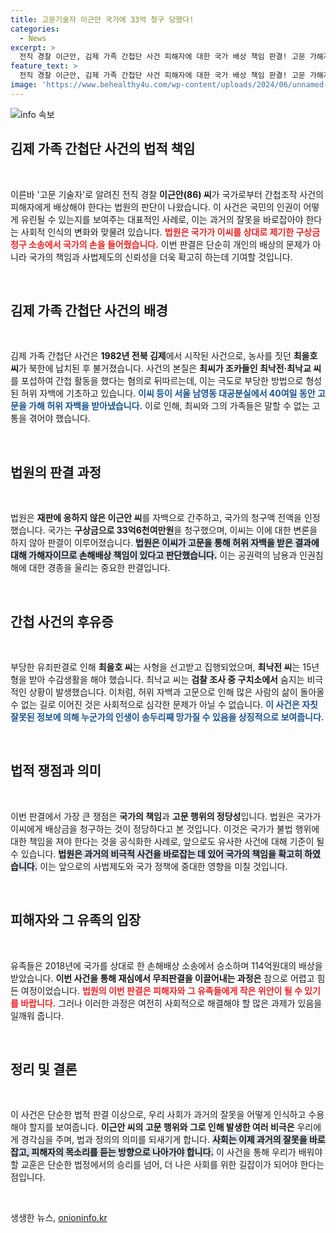 ```yaml
---
title: 고문기술자 이근안 국가에 33억 청구 당했다!
categories:
  - News
excerpt: >
  전직 경찰 이근안, 김제 가족 간첩단 사건 피해자에 대한 국가 배상 책임 판결! 고문 가해자로서 법원은 33억 원 넘는 구상금 청구를 인정하며 이씨의 재판 미응답을 자백으로 간주했다. 고문에 의해 조작된 사건의 진실이 드러나고, 피해자 가족의 억울함이 조금이나마 해소될 수 있을까? 클릭해서 더 알아보세요!
feature_text: >
  전직 경찰 이근안, 김제 가족 간첩단 사건 피해자에 대한 국가 배상 책임 판결! 고문 가해자로서 법원은 33억 원 넘는 구상금 청구를 인정하며 이씨의 재판 미응답을 자백으로 간주했다. 고문에 의해 조작된 사건의 진실이 드러나고, 피해자 가족의 억울함이 조금이나마 해소될 수 있을까? 클릭해서 더 알아보세요!
image: 'https://www.behealthy4u.com/wp-content/uploads/2024/06/unnamed-file.png'
---
```


<p><img src="https://www.behealthy4u.com/wp-content/uploads/2024/06/unnamed-file.png" alt="info 속보" /></p>

<h2 data-ke-size="size26">김제 가족 간첩단 사건의 법적 책임</h2>

<p data-ke-size="size16">&nbsp;</p>

<p data-ke-size="size16">이른바 '고문 기술자'로 알려진 전직 경찰 <b>이근안(86) 씨</b>가 국가로부터 간첩조작 사건의 피해자에게 배상해야 한다는 법원의 판단이 나왔습니다. 이 사건은 국민의 인권이 어떻게 유린될 수 있는지를 보여주는 대표적인 사례로, 이는 과거의 잘못을 바로잡아야 한다는 사회적 인식의 변화와 맞물려 있습니다. <b><span style="color: #ee2323;">법원은 국가가 이씨를 상대로 제기한 구상금 청구 소송에서 국가의 손을 들어줬습니다.</span></b> 이번 판결은 단순히 개인의 배상의 문제가 아니라 국가의 책임과 사법제도의 신뢰성을 더욱 확고히 하는데 기여할 것입니다.</p>

<p data-ke-size="size16">&nbsp;</p>

<h2 data-ke-size="size26">김제 가족 간첩단 사건의 배경</h2>

<p data-ke-size="size16">&nbsp;</p>

<p data-ke-size="size16">김제 가족 간첩단 사건은 <b>1982년 전북 김제</b>에서 시작된 사건으로, 농사를 짓던 <b>최을호 씨</b>가 북한에 납치된 후 불거졌습니다. 사건의 본질은 <b>최씨가 조카들인 최낙전·최낙교 씨</b>를 포섭하여 간첩 활동을 했다는 혐의로 뒤따르는데, 이는 극도로 부당한 방법으로 형성된 허위 자백에 기초하고 있습니다. <b><span style="color: #1a5490;">이씨 등이 서울 남영동 대공분실에서 40여일 동안 고문을 가해 허위 자백을 받아냈습니다.</span></b> 이로 인해, 최씨와 그의 가족들은 말할 수 없는 고통을 겪어야 했습니다.</p>

<p data-ke-size="size16">&nbsp;</p>

<h2 data-ke-size="size26">법원의 판결 과정</h2>

<p data-ke-size="size16">&nbsp;</p>

<p data-ke-size="size16">법원은 <b>재판에 응하지 않은 이근안 씨</b>를 자백으로 간주하고, 국가의 청구액 전액을 인정했습니다. 국가는 <b>구상금으로 33억6천여만원</b>을 청구했으며, 이씨는 이에 대한 변론을 하지 않아 판결이 이루어졌습니다. <b><span style="background-color: #21538527;">법원은 이씨가 고문을 통해 허위 자백을 받은 결과에 대해 가해자이므로 손해배상 책임이 있다고 판단했습니다.</span></b> 이는 공권력의 남용과 인권침해에 대한 경종을 울리는 중요한 판결입니다.</p>

<p data-ke-size="size16">&nbsp;</p>

<h2 data-ke-size="size26">간첩 사건의 후유증</h2>

<p data-ke-size="size16">&nbsp;</p>

<p data-ke-size="size16">부당한 유죄판결로 인해 <b>최을호 씨</b>는 사형을 선고받고 집행되었으며, <b>최낙전 씨</b>는 15년형을 받아 수감생활을 해야 했습니다. 최낙교 씨는 <b>검찰 조사 중 구치소에서</b> 숨지는 비극적인 상황이 발생했습니다. 이처럼, 허위 자백과 고문으로 인해 많은 사람의 삶이 돌아올 수 없는 길로 이어진 것은 사회적으로 심각한 문제가 아닐 수 없습니다. <b><span style="color: #1a5490;">이 사건은 자칫 잘못된 정보에 의해 누군가의 인생이 송두리째 망가질 수 있음을 상징적으로 보여줍니다.</span></b></p>

<p data-ke-size="size16">&nbsp;</p>

<h2 data-ke-size="size26">법적 쟁점과 의미</h2>

<p data-ke-size="size16">&nbsp;</p>

<p data-ke-size="size16">이번 판결에서 가장 큰 쟁점은 <b>국가의 책임</b>과 <b>고문 행위의 정당성</b>입니다. 법원은 국가가 이씨에게 배상금을 청구하는 것이 정당하다고 본 것입니다. 이것은 국가가 불법 행위에 대한 책임을 져야 한다는 것을 공식화한 사례로, 앞으로도 유사한 사건에 대해 기준이 될 수 있습니다. <b><span style="background-color: #21538527;">법원은 과거의 비극적 사건을 바로잡는 데 있어 국가의 책임을 확고히 하였습니다.</span></b> 이는 앞으로의 사법제도와 국가 정책에 중대한 영향을 미칠 것입니다.</p>

<p data-ke-size="size16">&nbsp;</p>

<h2 data-ke-size="size26">피해자와 그 유족의 입장</h2>

<p data-ke-size="size16">&nbsp;</p>

<p data-ke-size="size16">유족들은 2018년에 국가를 상대로 한 손해배상 소송에서 승소하며 114억원대의 배상을 받았습니다. <b>이번 사건을 통해 재심에서 무죄판결을 이끌어내는 과정은</b> 참으로 어렵고 힘든 여정이었습니다. <b><span style="color: #ee2323;">법원의 이번 판결은 피해자와 그 유족들에게 작은 위안이 될 수 있기를 바랍니다.</span></b> 그러나 이러한 과정은 여전히 사회적으로 해결해야 할 많은 과제가 있음을 일깨워 줍니다.</p>

<p data-ke-size="size16">&nbsp;</p>

<h2 data-ke-size="size26">정리 및 결론</h2>

<p data-ke-size="size16">&nbsp;</p>

<p data-ke-size="size16">이 사건은 단순한 법적 판결 이상으로, 우리 사회가 과거의 잘못을 어떻게 인식하고 수용해야 할지를 보여줍니다. <b>이근안 씨의 고문 행위와 그로 인해 발생한 여러 비극은</b> 우리에게 경각심을 주며, 법과 정의의 의미를 되새기게 합니다. <b><span style="background-color: #21538527;">사회는 이제 과거의 잘못을 바로잡고, 피해자의 목소리를 듣는 방향으로 나아가야 합니다.</span></b> 이 사건을 통해 우리가 배워야 할 교훈은 단순한 법정에서의 승리를 넘어, 더 나은 사회를 위한 길잡이가 되어야 한다는 점입니다.</p>

<p data-ke-size="size16">&nbsp;</p>
생생한 뉴스, <a href="https://onioninfo.kr" rel="dofollow">onioninfo.kr</a>


